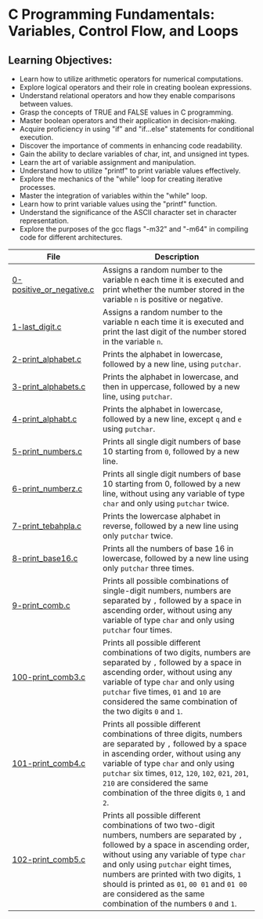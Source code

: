 # C Programming Fundamentals: Variables, Control Flow, and Loops

## Learning Objectives:

* Learn how to utilize arithmetic operators for numerical computations.
* Explore logical operators and their role in creating boolean expressions.
* Understand relational operators and how they enable comparisons between values.
* Grasp the concepts of TRUE and FALSE values in C programming.
* Master boolean operators and their application in decision-making.
* Acquire proficiency in using "if" and "if...else" statements for conditional execution.
* Discover the importance of comments in enhancing code readability.
* Gain the ability to declare variables of char, int, and unsigned int types.
* Learn the art of variable assignment and manipulation.
* Understand how to utilize "printf" to print variable values effectively.
* Explore the mechanics of the "while" loop for creating iterative processes.
* Master the integration of variables within the "while" loop.
* Learn how to print variable values using the "printf" function.
* Understand the significance of the ASCII character set in character representation.
* Explore the purposes of the gcc flags "-m32" and "-m64" in compiling code for different architectures.

| File      | Description |
|-----------|-----|
| [0-positive_or_negative.c](https://github.com/blackpearlRZ/alx-low_level_programming/blob/master/0x01-variables_if_else_while/0-positive_or_negative.c)     | Assigns a random number to the variable n each time it is executed and print whether the number stored in the variable ``n`` is positive or negative.  |
| [1-last_digit.c](https://github.com/blackpearlRZ/alx-low_level_programming/blob/master/0x01-variables_if_else_while/1-last_digit.c)      | Assigns a random number to the variable n each time it is executed and print the last digit of the number stored in the variable ``n``.  |
| [2-print_alphabet.c](https://github.com/blackpearlRZ/alx-low_level_programming/blob/master/0x01-variables_if_else_while/2-print_alphabet.c)     | Prints the alphabet in lowercase, followed by a new line, using ``putchar``.  |
| [3-print_alphabets.c](https://github.com/blackpearlRZ/alx-low_level_programming/blob/master/0x01-variables_if_else_while/3-print_alphabets.c)     | Prints the alphabet in lowercase, and then in uppercase, followed by a new line, using ``putchar``. |
| [4-print_alphabt.c](https://github.com/blackpearlRZ/alx-low_level_programming/blob/master/0x01-variables_if_else_while/4-print_alphabt.c)      | Prints the alphabet in lowercase, followed by a new line, except ``q`` and ``e`` using ``putchar``.  |
| [5-print_numbers.c](https://github.com/blackpearlRZ/alx-low_level_programming/blob/master/0x01-variables_if_else_while/5-print_numbers.c)     | Prints all single digit numbers of base 10 starting from ``0``, followed by a new line.  |
| [6-print_numberz.c](https://github.com/blackpearlRZ/alx-low_level_programming/blob/master/0x01-variables_if_else_while/6-print_numberz.c)     | Prints all single digit numbers of base 10 starting from 0, followed by a new line, without using any variable of type ``char`` and only using ``putchar`` twice.  |
| [7-print_tebahpla.c](https://github.com/blackpearlRZ/alx-low_level_programming/blob/master/0x01-variables_if_else_while/7-print_tebahpla.c)     | Prints the lowercase alphabet in reverse, followed by a new line using only ``putchar`` twice.  |
| [8-print_base16.c](https://github.com/blackpearlRZ/alx-low_level_programming/blob/master/0x01-variables_if_else_while/8-print_base16.c)      | Prints all the numbers of base 16 in lowercase, followed by a new line using only ``putchar`` three times.  |
| [9-print_comb.c](https://github.com/blackpearlRZ/alx-low_level_programming/blob/master/0x01-variables_if_else_while/9-print_comb.c)      | Prints all possible combinations of single-digit numbers, numbers are separated by ``,`` followed by a space in ascending order, without using any variable of type ``char`` and only using ``putchar`` four times.  |
| [100-print_comb3.c](https://github.com/blackpearlRZ/alx-low_level_programming/blob/master/0x01-variables_if_else_while/100-print_comb3.c)       | Prints all possible different combinations of two digits, numbers are separated by ``,`` followed by a space in ascending order, without using any variable of type ``char`` and only using ``putchar`` five times, ``01`` and ``10`` are considered the same combination of the two digits ``0`` and ``1``.   |
| [101-print_comb4.c](https://github.com/blackpearlRZ/alx-low_level_programming/blob/master/0x01-variables_if_else_while/101-print_comb4.c)      | Prints all possible different combinations of three digits, numbers are separated by ``,`` followed by a space in ascending order, without using any variable of type ``char`` and only using ``putchar`` six times, ``012``, ``120``, ``102``, ``021``, ``201``, ``210`` are considered the same combination of the three digits ``0``, ``1`` and ``2``.  |
| [102-print_comb5.c](https://github.com/blackpearlRZ/alx-low_level_programming/blob/master/0x01-variables_if_else_while/102-print_comb5.c)      | Prints all possible different combinations of two two-digit numbers, numbers are separated by ``,`` followed by a space in ascending order, without using any variable of type ``char`` and only using ``putchar`` eight times, numbers are printed with two digits, ``1`` should is printed as ``01``, ``00 01`` and ``01 00`` are considered as the same combination of the numbers ``0`` and ``1``. |
